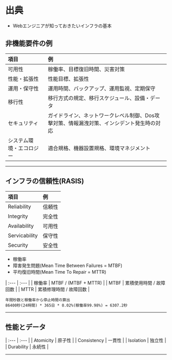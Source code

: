 
# 出典

- Webエンジニアが知っておきたいインフラの基本

## 非機能要件の例

| 項目 | 例 |
| :--- | :--- |
| 可用性 | 稼働率、目標復旧時間、災害対策 |
| 性能・拡張性 | 性能目標、拡張性 |
| 運用・保守性 | 運用時間、バックアップ、運用監視、定期保守 |
| 移行性 | 移行方式の規定、移行スケジュール、設備・データ |
| セキュリティ | ガイドライン、ネットワークレベル制御、Dos攻撃対策、情報漏洩対策、インシデント発生時の対応 |
| システム環境・エコロジー | 適合規格、機器設置規格、環境マネジメント |


--- 

## インフラの信頼性(RASIS)

| 項目 | 例 |
| :--- | :--- |
| Reliability | 信頼性 |
| Integrity | 完全性 |
| Availability | 可用性 |
| Servicability | 保守性 |
| Security | 安全性 |


- 稼働率
- 障害発生問題(Mean Time Between Failures = MTBF)
- 平均復旧時間(Mean Time To Repair = MTTR)


| :--- | :--- |
| 稼働率 | MTBF / (MTBF + MTTR) |
| MTBF | 累積使用時間 / 故障回数 |
| MTTR | 累積修理時間 / 故障回数 |

```shell
年間秒数と稼働率から停止時間の算出
86400秒(24時間) * 365日 * 0.02%(稼働率99.98%) = 6307.2秒
```


--- 

## 性能とデータ

| :--- | :--- |
| Atomicity | 原子性 |
| Consistency | 一貫性 |
| Isolation | 独立性 |
| Durability | 永続性 |

---
